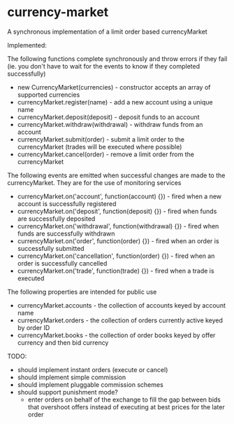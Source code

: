 currency-market
===============

A synchronous implementation of a limit order based currencyMarket

Implemented:

The following functions complete synchronously and throw errors if they fail (ie. you don't have to wait for the events to know if they completed successfully)

* new CurrencyMarket(currencies) - constructor accepts an array of supported currencies
* currencyMarket.register(name) - add a new account using a unique name
* currencyMarket.deposit(deposit) - deposit funds to an account
* currencyMarket.withdraw(withdrawal) - withdraw funds from an account
* currencyMarket.submit(order) - submit a limit order to the currencyMarket (trades will be executed where possible)
* currencyMarket.cancel(order) - remove a limit order from the currencyMarket

The following events are emitted when successful changes are made to the currencyMarket. They are for the use of monitoring services

* currencyMarket.on('account', function(account) {}) - fired when a new account is successfully registered
* currencyMarket.on('deposit', function(deposit) {}) - fired when funds are successfully deposited
* currencyMarket.on('withdrawal', function(withdrawal) {}) - fired when funds are successfully withdrawn
* currencyMarket.on('order', function(order) {}) - fired when an order is successfully submitted
* currencyMarket.on('cancellation', function(order) {}) - fired when an order is successfully cancelled
* currencyMarket.on('trade', function(trade) {}) - fired when a trade is executed

The following properties are intended for public use

* currencyMarket.accounts - the collection of accounts keyed by account name
* currencyMarket.orders - the collection of orders currently active keyed by order ID
* currencyMarket.books - the collection of order books keyed by offer currency and then bid currency

TODO:

* should implement instant orders (execute or cancel)
* should implement simple commission
* should implement pluggable commission schemes
* should support punishment mode?
  * enter orders on behalf of the exchange to fill the gap between bids that overshoot offers instead of executing at best prices for the later order